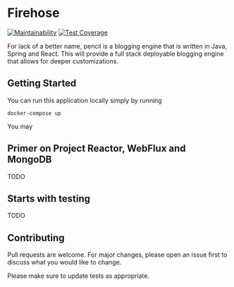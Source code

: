# Firehose
[![Maintainability](https://api.codeclimate.com/v1/badges/41d1acaeee11bf356a9e/maintainability)](https://codeclimate.com/github/shinjonathan/firehose/maintainability)
[![Test Coverage](https://api.codeclimate.com/v1/badges/41d1acaeee11bf356a9e/test_coverage)](https://codeclimate.com/github/shinjonathan/firehose/test_coverage)

For lack of a better name, pencil is a blogging engine that is written in Java, Spring and React.
This will provide a full stack deployable blogging engine that allows for deeper customizations.

## Getting Started

You can run this application locally simply by running

```
docker-compose up
```

You may 
## Primer on Project Reactor, WebFlux and MongoDB

TODO

## Starts with testing

TODO

## Contributing
Pull requests are welcome. For major changes, please open an issue first to discuss what you would like to change.

Please make sure to update tests as appropriate.

